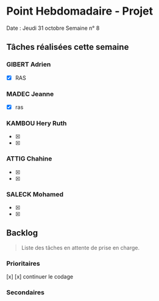 # Point Hebdomadaire - Projet

Date : Jeudi 31 octobre
Semaine n° 8

## Tâches réalisées cette semaine

### GIBERT Adrien

- [x] RAS

### MADEC Jeanne
- [x] ras

### KAMBOU Hery Ruth

- [x] 
- [x] 


### ATTIG Chahine
- [x] 
- [x] 


### SALECK Mohamed
- [x] 
- [x] 

## Backlog

> Liste des tâches en attente de prise en charge.

### Prioritaires

[x] 
[x] continuer le codage 



### Secondaires